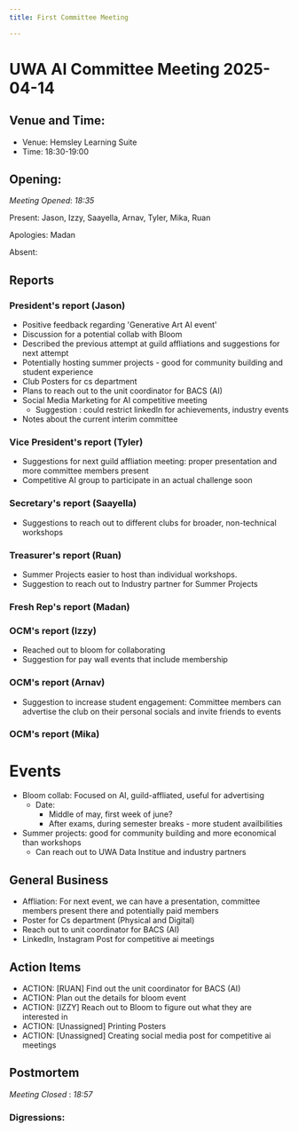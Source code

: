 ```yaml
---
title: First Committee Meeting

---
```

# UWA AI Committee Meeting 2025-04-14

## Venue and Time:
- Venue:  Hemsley Learning Suite
- Time:  18:30-19:00

## Opening:

_Meeting Opened_: _18:35_

Present: Jason, Izzy, Saayella, Arnav, Tyler, Mika, Ruan 

Apologies: Madan

Absent: 

## Reports

### President's report  (Jason)
- Positive feedback regarding 'Generative Art AI event'
- Discussion for a potential collab with Bloom
- Described the previous attempt at guild affliations and suggestions for next attempt
- Potentially hosting summer projects - good for community building and student experience
- Club Posters for cs department 
- Plans to reach out to the unit coordinator for BACS (AI)
- Social Media Marketing for AI competitive meeting
    - Suggestion : could restrict linkedIn for achievements, industry events
- Notes about the current interim committee 

### Vice President's report (Tyler)

- Suggestions for next guild affliation meeting: proper presentation and more committee members present
- Competitive AI group to participate in an actual challenge soon

### Secretary's report (Saayella)
- Suggestions to reach out to different clubs for broader, non-technical workshops

### Treasurer's report (Ruan)

- Summer Projects easier to host than individual workshops.
- Suggestion to reach out to Industry partner for Summer Projects

### Fresh Rep's report (Madan)

### OCM's report (Izzy)
- Reached out to bloom for collaborating
- Suggestion for pay wall events that include membership

### OCM's report (Arnav)

- Suggestion to increase student engagement: Committee members can advertise the club on their personal socials and invite friends to events

### OCM's report (Mika)


# Events
- Bloom collab: Focused on AI, guild-affliated, useful for advertising 
    - Date: 
        - Middle of may, first week of june? 
        - After exams, during semester breaks - more student availbilities 
- Summer projects: good for community building and more economical than workshops
    - Can reach out to UWA Data Institue and industry partners

## General Business

- Affliation: For next event, we can have a presentation, committee members present   there and potentially paid members
- Poster for Cs department (Physical and Digital)
- Reach out to unit coordinator for BACS (AI)
- LinkedIn, Instagram Post for competitive ai meetings


## Action Items

- ACTION: [RUAN] Find out the unit coordinator for BACS (AI) 
- ACTION: Plan out the details for bloom event
- ACTION: [IZZY] Reach out to Bloom to figure out what they are interested in
- ACTION: [Unassigned] Printing Posters 
- ACTION: [Unassigned] Creating social media post for competitive ai meetings 


## Postmortem
_Meeting Closed_ : _18:57_

### Digressions: 
